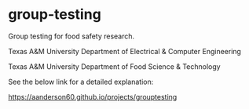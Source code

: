 # group-testing
Group testing for food safety research.

Texas A&M University Department of Electrical & Computer Engineering

Texas A&M University Department of Food Science & Technology

See the below link for a detailed explanation:

https://aanderson60.github.io/projects/grouptesting
